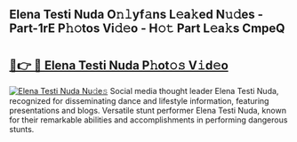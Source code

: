 ## Elena Testi Nuda O𝚗𝚕yf𝚊ns L𝚎a𝚔ed N𝚞𝚍es - Part-1rE P𝚑𝚘tos Vi𝚍𝚎o - H𝚘𝚝 Part L𝚎a𝚔s CmpeQ

# <h2><a href="http://kfeb6y.oniu.top/?m=Elena+Testi+Nuda">🔗👉 🔴 Elena Testi Nuda P𝚑ot𝚘𝚜 V𝚒d𝚎o</a></h2>

[![Elena Testi Nuda Nu𝚍e𝚜](https://i.imgur.com/0qMVB7G.gif)](http://kfeb6y.oniu.top/?m=Elena+Testi+Nuda)
Social media thought leader Elena Testi Nuda, recognized for disseminating dance and lifestyle information, featuring presentations and blogs. Versatile stunt performer Elena Testi Nuda, known for their remarkable abilities and accomplishments in performing dangerous stunts.  
